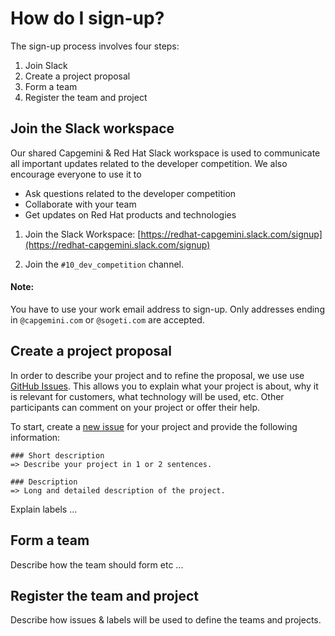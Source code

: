 # How do I sign-up?

The sign-up process involves four steps:

1. Join Slack
2. Create a project proposal
3. Form a team
4. Register the team and project

## Join the Slack workspace

Our shared Capgemini & Red Hat Slack workspace is used to communicate all important updates related to the developer competition. 
We also encourage everyone to use it to
* Ask questions related to the developer competition
* Collaborate with your team
* Get updates on Red Hat products and technologies

1. Join the Slack Workspace: [https://redhat-capgemini.slack.com/signup](https://redhat-capgemini.slack.com/signup)

2. Join the `#10_dev_competition` channel.

#### Note:
You have to use your work email address to sign-up. Only addresses ending in `@capgemini.com` or `@sogeti.com` are accepted.

## Create a project proposal

In order to describe your project and to refine the proposal, we use use [GitHub Issues](https://github.com/redhatgsiexchange/dev_competition/issues). This allows you to explain what your project is about, why it is relevant 
for customers, what technology will be used, etc. Other participants can comment on your project or offer their help.

To start, create a [new issue](https://github.com/redhatgsiexchange/dev_competition/issues/new?template=project-proposal.md) for your project and provide the following information:

```
### Short description
=> Describe your project in 1 or 2 sentences.

### Description
=> Long and detailed description of the project.
```

Explain labels ...

## Form a team

Describe how the team should form etc ...

## Register the team and project

Describe how issues & labels will be used to define the teams and projects.

